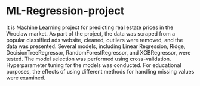 # ML-Regression-project
It is Machine Learning project for predicting real estate prices in the Wroclaw market.  As part of the project, the data was scraped from a popular classified ads website, cleaned, outliers were removed, and the data was presented. Several models, including Linear Regression, Ridge, DecisionTreeRegressor, RandomForestRegressor, and XGBRegressor, were tested. The model selection was performed using cross-validation. Hyperparameter tuning for the models was conducted. For educational purposes, the effects of using different methods for handling missing values were examined.
